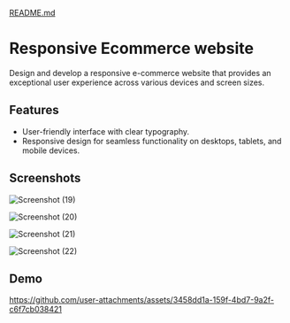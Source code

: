 



[README.md](https://github.com/user-attachments/files/16563488/README.md)
# Responsive Ecommerce website

Design and develop a responsive e-commerce website that provides an exceptional user experience across various devices and screen sizes.


## Features

- User-friendly interface with clear typography.
- Responsive design for seamless functionality on desktops, tablets, and mobile devices.


## Screenshots

![Screenshot (19)](https://github.com/user-attachments/assets/f9e3a188-53b6-4d7d-8b1a-8871fbd5e045)

![Screenshot (20)](https://github.com/user-attachments/assets/b0a692dd-296a-44a3-9034-7896702f06c7)

![Screenshot (21)](https://github.com/user-attachments/assets/904cf115-ad20-4ca6-acf0-e569aef28f87)

![Screenshot (22)](https://github.com/user-attachments/assets/44f3c416-b02a-4d22-985d-beecac6cf2e8)


## Demo


https://github.com/user-attachments/assets/3458dd1a-159f-4bd7-9a2f-c6f7cb038421


